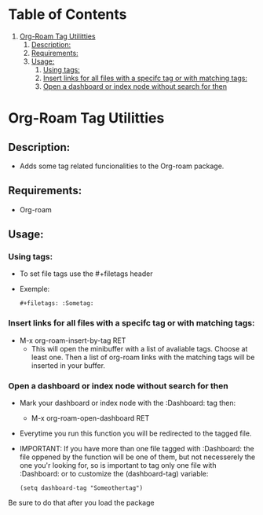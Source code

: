 
# Table of Contents

1.  [Org-Roam Tag Utilitties](#org9b13f2b)
    1.  [Description:](#org7994640)
    2.  [Requirements:](#orge0da3f6)
    3.  [Usage:](#org511683a)
        1.  [Using tags:](#org857aec9)
        2.  [Insert links for all files with a specifc tag or with matching tags:](#org4b8dcbb)
        3.  [Open a dashboard or index node without search for then](#org7c3578b)



<a id="org9b13f2b"></a>

# Org-Roam Tag Utilitties


<a id="org7994640"></a>

## Description:

-   Adds some tag related funcionalities to the Org-roam package.


<a id="orge0da3f6"></a>

## Requirements:

-   Org-roam


<a id="org511683a"></a>

## Usage:


<a id="org857aec9"></a>

### Using tags:

-   To set file tags use the #+filetags header
-   Exemple:
    
        #+filetags: :Sometag:


<a id="org4b8dcbb"></a>

### Insert links for all files with a specifc tag or with matching tags:

-   M-x org-roam-insert-by-tag RET
    -   This will open the minibuffer with a list of avaliable tags. Choose at least one. Then a list of org-roam links with the matching tags will be inserted in your buffer.


<a id="org7c3578b"></a>

### Open a dashboard or index node without search for then

-   Mark your dashboard or index node with the :Dashboard: tag then:
    -   M-x org-roam-open-dashboard RET
-   Everytime you run this function you will be redirected to the tagged file.
-   IMPORTANT: If you have more than one file tagged with :Dashboard: the file oppened by the function will be one of them, but not necesserely the one you'r looking for, so is important to tag only one file with :Dashboard: or to customize the (dashboard-tag) variable:
    
        (setq dashboard-tag "Someothertag")

Be sure to do that after you load the package

